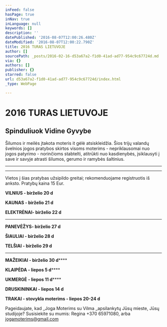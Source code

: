 ```yaml
---
inFeed: false
hasPage: true
inNav: true
inLanguage: null
keywords: []
description: ''
datePublished: '2016-08-07T12:00:26.480Z'
dateModified: '2016-08-07T12:00:22.790Z'
title: 2016 TURAS LIETUVOJE
author: []
sourcePath: _posts/2016-02-16-d53a67a2-f1d0-41ad-ad77-954c9c67724d.md
via: {}
authors: []
publisher: {}
starred: false
url: d53a67a2-f1d0-41ad-ad77-954c9c67724d/index.html
_type: WebPage

---
```

# 2016 TURAS LIETUVOJE

## Spinduliuok Vidine Gyvybe 

Šilumos ir meilės įtakota moteris it gėlė atsiskleidžia. Šios trijų valandų švelnios jogos pratybos skirtos visoms moterims - nepriklausomai nuo jogos patyrimo - norinčioms stabtelti, atitrūkti nuo kasdienybės, įsiklausyti į save ir savyje atrasti šilumos, gerumo ir ramybės šaltinius.

****

****

Vietos į šias pratybas užsipildo greitai; rekomenduojame registruotis iš anksto. Pratybų kaina 15 Eur.

**VILNIUS - birželio 20 d**

**KAUNAS - birželio 21 d**

**ELEKTRĖNAI- birželio 22 d**

****

**PANEVĖŽYS- birželio 27 d**

**ŠIAULIAI - birželio 28 d**

**TELŠIAI - birželio 29 d**

****

**MAŽEIKIAI - birželio 30 d******

**KLAIPĖDA - liepos 5 d******

**UKMERGĖ - liepos 11 d******

**DRUSKININKAI - liepos 14 d**

**TRAKAI - stovykla moterims - liepos 20-24 d**

Pageidaujate, kad _Joga Moterims su Vilma _apsilankytų Jūsų mieste, Jūsų studijoje? Susisiekite su mumis: Regina +370 65971080, arba jogamoterims@gmail.com